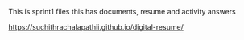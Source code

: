 This is sprint1 files this has documents, resume and activity answers

https://suchithrachalapathii.github.io/digital-resume/
